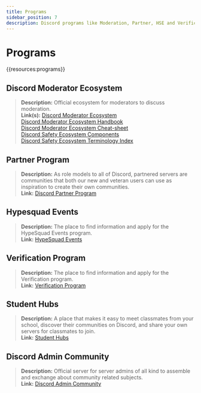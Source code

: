 ```yaml
---
title: Programs
sidebar_position: 7
description: Discord programs like Moderation, Partner, HSE and Verification.
---
```


# Programs

{{resources:programs}}

## **Discord Moderator Ecosystem**

> **Description:** Official ecosystem for moderators to discuss moderation. <br/>
> **Link(s):** [Discord Moderator Ecosystem](https://blog.discord.com/announcing-the-discord-moderator-academy-exam-a1bcb5b9d405) <br/>
> [Discord Moderator Ecosystem Handbook](https://drive.google.com/file/d/1rCCi7UZ3BAS38T-zwBVpmTb13m8z7avW/view) <br/>
> [Discord Moderator Ecosystem Cheat-sheet](https://drive.google.com/file/d/1ir-H91-yfskFO4wjEQCtc81ip9XErl9l/view) <br/>
> [Discord Safety Ecosystem Components](https://docs.google.com/document/d/1rh4gAqymGPAqoi1gnzOw-_nIlgkkLvh233NAgNnq-Sw/edit#heading=h.80lk0cy481v7) <br/>
> [Discord Safety Ecosystem Terminology Index](https://drive.google.com/file/d/1MZYnh165Z1d5BBLIq7ax_Ke6cx8WL64_/view)

## **Partner Program**

> **Description:** As role models to all of Discord, partnered servers are communities that both our new and veteran users can use as inspiration to create their own communities. <br/>
> **Link:** [Discord Partner Program](https://dis.gd/partners)

## **Hypesquad Events**

> **Description:** The place to find information and apply for the HypeSquad Events program. <br/>
> **Link:** [HypeSquad Events](https://dis.gd/hypesquad)

## **Verification Program**

> **Description:** The place to find information and apply for the Verification program. <br/>
> **Link:** [Verification Program](https://dis.gd/verification)

## **Student Hubs**

> **Description:** A place that makes it easy to meet classmates from your school, discover their communities on Discord, and share your own servers for classmates to join. <br/>
> **Link:** [Student Hubs](https://dis.gd/studenthubs)

## **Discord Admin Community**

> **Description:** Official server for server admins of all kind to assemble and exchange about community related subjects. <br/>
> **Link:** [Discord Admin Community](https://support.discord.com/hc/en-us/articles/5309276245271-Discord-Admin-Server-FAQ)
